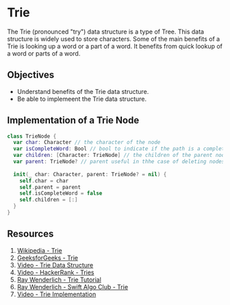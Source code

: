 # Trie

The Trie (pronounced "try") data structure is a type of Tree. This data structure is widely used to store characters. Some of the main benefits of a Trie is looking up a word or a part of a word. It benefits from quick lookup of a word or parts of a word.  

## Objectives

* Understand benefits of the Trie data structure.
* Be able to implemeent the Trie data structure.

## Implementation of a Trie Node 

```swift 
class TrieNode {
  var char: Character // the character of the node
  var isCompleteWord: Bool // bool to indicate if the path is a complete word
  var children: [Character: TrieNode] // the children of the parent node
  var parent: TrieNode? // parent useful in thhe case of deleting nodes
  
  init(_ char: Character, parent: TrieNode? = nil) {
    self.char = char
    self.parent = parent
    self.isCompleteWord = false
    self.children = [:]
  }
}
```

## Resources 

1. [Wikipedia - Trie](https://en.wikipedia.org/wiki/Trie)
2. [GeeksforGeeks - Trie](https://www.geeksforgeeks.org/trie-insert-and-search/)
3. [Video - Trie Data Structure](https://www.youtube.com/watch?v=-urNrIAQnNo)
4. [Video - HackerRank - Tries](https://youtu.be/zIjfhVPRZCg)
5. [Ray Wenderlich - Trie Tutorial](https://www.raywenderlich.com/892-swift-algorithm-club-swift-trie-data-structure)
6. [Ray Wenderlich - Swift Algo Club - Trie]( https://github.com/raywenderlich/swift-algorithm-club/tree/master/Trie)
7. [Video - Trie Implementation](https://www.youtube.com/watch?v=giiaIofn31A)
